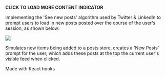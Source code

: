 **CLICK TO LOAD MORE CONTENT INDICATOR**

Implementing the &#39;See new posts&#39; algorithm used by Twitter &amp; LinkedIn to prompt users to load in new posts posted over the course of the user&#39;s session, as shown below:

![](RackMultipart20211217-4-1niurl4_html_ab0f249e21ee4b04.jpg)

Simulates new items being added to a posts store, creates a &#39;New Posts&#39; prompt for the user, which adds these posts at the top the current user&#39;s visible feed when clicked.

Made with React hooks
